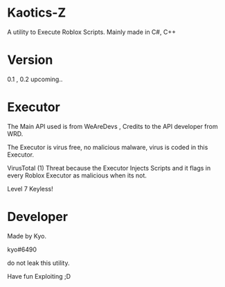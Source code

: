 # Kaotics-Z

A utility to Execute Roblox Scripts.
Mainly made in C#, C++

# Version

0.1 , 0.2 upcoming..

# Executor

The Main API used is from WeAreDevs , Credits to the API developer from WRD.

The Executor is virus free, no malicious malware, virus is coded in this Executor.

VirusTotal (1) Threat because the Executor Injects Scripts and it flags in every Roblox Executor as malicious when its not.

Level 7 Keyless!

# Developer

Made by Kyo.

kyo#6490

do not leak this utility.

Have fun Exploiting ;D
